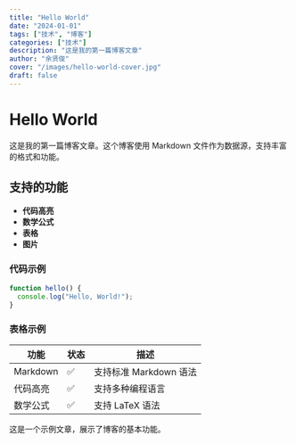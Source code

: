 ```yaml
---
title: "Hello World"
date: "2024-01-01"
tags: ["技术", "博客"]
categories: ["技术"]
description: "这是我的第一篇博客文章"
author: "余贤俊"
cover: "/images/hello-world-cover.jpg"
draft: false
---
```


# Hello World

这是我的第一篇博客文章。这个博客使用 Markdown 文件作为数据源，支持丰富的格式和功能。

## 支持的功能

- **代码高亮**
- **数学公式**
- **表格**
- **图片**

### 代码示例

```javascript
function hello() {
  console.log("Hello, World!");
}
```

### 表格示例

| 功能 | 状态 | 描述 |
|------|------|------|
| Markdown | ✅ | 支持标准 Markdown 语法 |
| 代码高亮 | ✅ | 支持多种编程语言 |
| 数学公式 | ✅ | 支持 LaTeX 语法 |

这是一个示例文章，展示了博客的基本功能。
